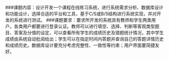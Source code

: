 ###课题内容：设计开发一个课程在线练习系统，进行系统需求分析、数据库设计和功能设计，选择合适的平台和工具，基于C/S或B/S结构进行系统实现，并对开发的系统进行测试。
###课题要求：要求所开发的系统具有教师和学生两类用户。各类用户都要进行登录认证。教师可以进行填空、选择、判断等客观类型题目、答案及分值的设定，可以查看所有学生的成绩历史及错题统计情况，其中学生成绩由系统自动批阅给出；学生可以在指定时间内答题并查询自己的答题详情历史和成绩历史。数据库设计要充分考虑完整性、一致性等约束；用户界面要简捷友好。